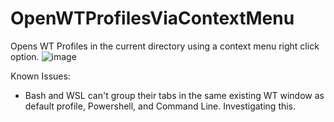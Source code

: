 # OpenWTProfilesViaContextMenu

Opens WT Profiles in the current directory using a context menu right click option.
![image](https://user-images.githubusercontent.com/12664152/235372379-a200d3fb-2181-42db-8ed1-87574b9c43c1.png)

Known Issues:
- Bash and WSL can't group their tabs in the same existing WT window as default profile, Powershell, and Command Line. Investigating this.

